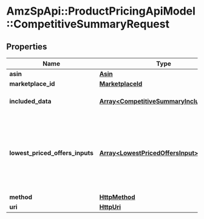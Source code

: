 # AmzSpApi::ProductPricingApiModel::CompetitiveSummaryRequest

## Properties
Name | Type | Description | Notes
------------ | ------------- | ------------- | -------------
**asin** | [**Asin**](Asin.md) |  | 
**marketplace_id** | [**MarketplaceId**](MarketplaceId.md) |  | 
**included_data** | [**Array&lt;CompetitiveSummaryIncludedData&gt;**](CompetitiveSummaryIncludedData.md) | The list of requested competitive pricing data for the product. | 
**lowest_priced_offers_inputs** | [**Array&lt;LowestPricedOffersInput&gt;**](LowestPricedOffersInput.md) | The list of &#x60;lowestPricedOffersInput&#x60; parameters that are used to build &#x60;lowestPricedOffers&#x60; in the response. This attribute is only valid if &#x60;lowestPricedOffers&#x60; is requested in &#x60;includedData&#x60; | [optional] 
**method** | [**HttpMethod**](HttpMethod.md) |  | 
**uri** | [**HttpUri**](HttpUri.md) |  | 


